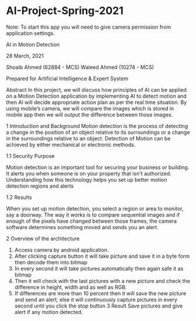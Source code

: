 # AI-Project-Spring-2021

Note: To start this app you will need to give camera permission from application settings.


AI in Motion Detection





28 March, 2021

  Shoaib Ahmed (62884 - MCS) 
  Waleed Ahmed (10274 - MCS)




Prepared for
Artificial Intelligence & Expert System

Abstract
In this project, we will discuss how principles of AI can be applied on a Motion Detection application by implementing AI to detect motion and then AI will decide appropriate action plan as per the real time situation.
By using mobile’s camera, we will compare the images which is stored in mobile app then we will output the difference between those images. 

1 Introduction and Background
Motion detection is the process of detecting a change in the position of an object relative to its surroundings or a change in the surroundings relative to an object. Detection of Motion can be achieved by either mechanical or electronic methods.

1.1	Security Purpose

Motion detection is an important tool for securing your business or building. It alerts you when someone is on your property that isn't authorized. Understanding how this technology helps you set up better motion detection regions and alerts

1.2	Results 

When you set up motion detection, you select a region or area to monitor, say a doorway. The way it works is to compare sequential images and if enough of the pixels have changed between those frames, the camera software determines something moved and sends you an alert.

2 Overview of the architecture

1.	Access camera by android application.
2.	After clicking capture button it will take picture and save it in a byte form then decode them into bitmap
3.	In every second it will take pictures automatically then again safe it as bitmap
4.	Then it will check with the last pictures with a new picture and check the difference in height, width and as well as RGB.
5.	If differences are more than 10 percent then it will save the new picture and send an alert, else it will continuously capture pictures in every second until you click the stop button
3 Result
Save pictures and give alert if any motion detected.


